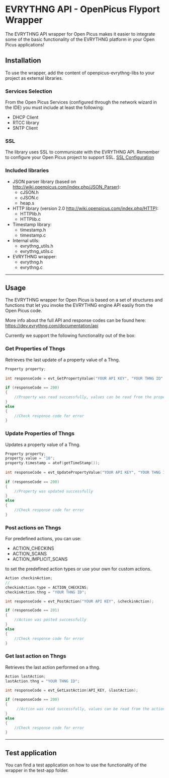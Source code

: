 EVRYTHNG API - OpenPicus Flyport Wrapper
=============================================================

The EVRYTHNG API wrapper for Open Picus makes it easier to integrate some of the basic functionality of the EVRYTHNG platform in your Open Picus applications!

## Installation ##

To use the wrapper, add the content of openpicus-evrythng-libs to your project as external libraries.

### Services Selection ###

From the Open Picus Services (configured through the network wizard in the IDE) you must include at least the following:
- DHCP Client
- RTCC library
- SNTP Client


### SSL ###

The library uses SSL to communicate with the EVRYTHNG API. Remember to configure your Open Picus project to support SSL. [SSL Configuration](http://wiki.openpicus.com/index.php/Secure_Sockets_Layer_(SSL))

### Included libraries ###

- JSON parser library (based on http://wiki.openpicus.com/index.php/JSON_Parser): 
    - cJSON.h
    - cJSON.c
    - heap.s 
- HTTP library (version 2.0 http://wiki.openpicus.com/index.php/HTTP):
    - HTTPlib.h
    - HTTPlib.c 
- Timestamp library:
    - timestamp.h
    - timestamp.c
- Internal utils:
    - evrythng_utils.h
    - evrythng_utils.c
- EVRYTHNG wrapper:
     - evrythng.h
     - evrythng.c
 
----------
## Usage ##

The EVRYTHNG wrapper for Open Picus is based on a set of structures and functions that let you invoke the EVRYTHNG engine API easily from the Open Picus code.

More info about the full API and response codes can be found here: https://dev.evrythng.com/documentation/api

Currently we support the following functionality out of the box:

### Get Properties of Thngs ###
Retrieves the last update of a property value of a Thng.
```c
Property property;
	
int responseCode = evt_GetPropertyValue("YOUR API KEY", "YOUR THNG ID", "YOUR PROPERTY NAME", &property);
	
if (responseCode == 200)
{
    //Property was read successfully, values can be read from the property struct
}
else
{
    //Check response code for error
}
```

### Update Properties of Thngs ###
Updates a property value of a Thng.
```c
Property property;
property.value = "10";
property.timestamp = atof(getTimeStamp());
	
int responseCode = evt_UpdatePropertyValue("YOUR API KEY", "YOUR THNG ID", "YOUR PROPERTY NAME", &property);
	
if (responseCode == 200)
{
    //Property was updated successfully
}
else
{
    //Check response code for error
}
```
### Post actions on Thngs ###
For predefined actions, you can use:

 - ACTION_CHECKINS
 - ACTION_SCANS
 - ACTION_IMPLICIT_SCANS

to set the predefined action types or use your own for custom actions.

```c
Action checkinAction;
//
checkinAction.type = ACTION_CHECKINS;
checkinAction.thng = "YOUR THNG ID";

int responseCode = evt_PostAction("YOUR API KEY", &checkinAction);

if (responseCode == 201)
{
    //Action was posted successfully
}
else
{
    //Check response code for error
}
```
### Get last action on Thngs ###
Retrieves the last action performed on a thng.

```c
Action lastAction;
lastAction.thng = "YOUR THNG ID";
	
int responseCode = evt_GetLastAction(API_KEY, &lastAction);

if (responseCode == 200)
{
     //Action was read successfully, values can be read from the action struct
}
else
{
    //Check response code for error
}
```

----------
## Test application ##

You can find a test application on how to use the functionality of the wrapper in the test-app folder.
